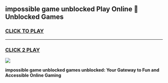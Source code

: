 
## impossible game unblocked Play Online 👋 Unblocked Games
<h3>
<a href="https://premium.freeplayer.one?title=impossible_game_unblocked&ref=19F">CLICK TO PLAY</a></h3>
<hr>

<h3>
<a href="https://premium.freeplayer.one?title=impossible_game_unblocked&ref=19F">CLICK 2 PLAY</a>
  
</h3>

<a href="https://premium.freeplayer.one?title=impossible_game_unblocked&ref=19F"><img src="https://clearcache.store/games.png"></a>


**impossible game unblocked games unblocked: Your Gateway to Fun and Accessible Online Gaming**
